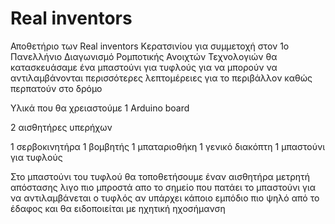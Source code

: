 # Real inventors  
Αποθετήριο των Real inventors Κερατσινίου για συμμετοχή στον 1o Πανελλήνιο Διαγωνισμό Ρομποτικής Ανοιχτών Τεχνολογιών
θα κατασκευάσαμε ένα μπαστούνι για τυφλούς για να μπορούν να αντιλαμβάνονται περισσότερες λεπτομέρειες για το περιβάλλον καθώς περπατούν στο δρόμο

Υλικά που θα χρειαστούμε
1 Arduino board

2 αισθητήρες υπερήχων 

1 σερβοκινητήρα
1 βομβητής 
1 μπαταριοθήκη
1 γενικό διακόπτη
1 μπαστούνι για τυφλούς

Στο μπαστούνι του τυφλού θα τοποθετήσουμε έναν αισθητήρα μετρητή απόστασης λιγο πιο μπροστά απο το σημείο που πατάει το μπαστούνι για να αντιλαμβάνεται ο τυφλός αν υπάρχει κάποιο εμπόδιο πιο ψηλό από το έδαφος και θα ειδοποιείται με ηχητική ηχοσήμανση 
